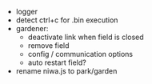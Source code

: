 - logger
- detect ctrl+c for .bin execution
- gardener:
  - deactivate link when field is closed
  - remove field
  - config / communication options
  - auto restart field?
- rename niwa.js to park/garden